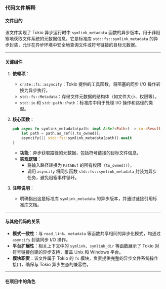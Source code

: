 ### 代码文件解释

#### **文件目的**
该文件实现了 Tokio 异步运行时中 `symlink_metadata` 函数的异步版本，用于非阻塞地获取文件系统的元数据信息。它是标准库 `std::fs::symlink_metadata` 的异步封装，允许在异步环境中安全地查询文件或符号链接的目标元数据。

---

#### **关键组件**
1. **依赖项**：
   - `crate::fs::asyncify`：Tokio 提供的工具函数，将阻塞的同步 I/O 操作转换为异步执行。
   - `std::fs::Metadata`：存储文件元数据的结构体（如文件大小、权限等）。
   - `std::io` 和 `std::path::Path`：标准库中用于处理 I/O 操作和路径的类型。

2. **核心函数**：
   ```rust
   pub async fn symlink_metadata(path: impl AsRef<Path>) -> io::Result<Metadata> {
       let path = path.as_ref().to_owned();
       asyncify(|| std::fs::symlink_metadata(path)).await
   }
   ```
   - **功能**：异步获取路径的元数据，包括符号链接的目标文件信息。
   - **实现逻辑**：
     - 将输入路径转换为 `PathBuf` 的所有权限（`to_owned()`）。
     - 调用 `asyncify` 将同步函数 `std::fs::symlink_metadata` 封装为异步任务，避免阻塞事件循环。

3. **注释说明**：
   - 明确指出这是标准库 `symlink_metadata` 的异步版本，并通过链接引用标准库文档。

---

#### **与其他代码的关系**
- **模式一致性**：与 `read_link`、`metadata` 等函数共享相同的异步化模式，均通过 `asyncify` 封装同步 I/O 操作。
- **平台扩展性**：相关上下文中的 `symlink`、`symlink_dir` 等函数展示了 Tokio 对符号链接创建的异步支持，覆盖 Unix 和 Windows 平台。
- **模块职责**：该文件属于 Tokio 的 `fs` 模块，负责提供完整的异步文件系统操作接口，确保与 Tokio 异步生态的兼容性。

---

#### **在项目中的角色**